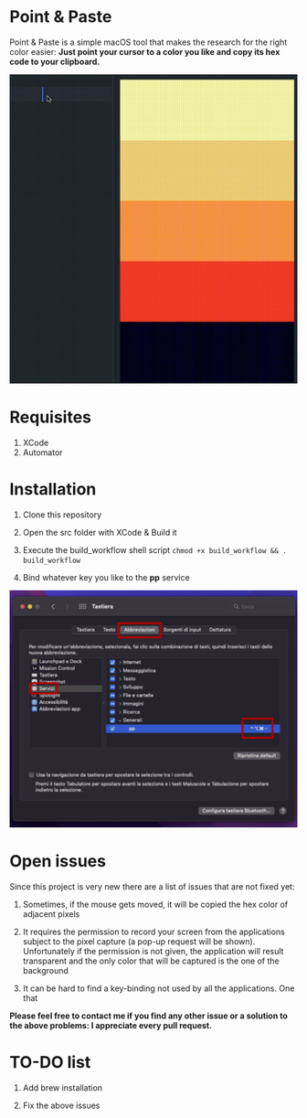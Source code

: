 # Point & Paste
Point & Paste is a simple macOS tool that makes the research for the right color easier: **Just point your cursor to a color you like and copy its hex code to your clipboard.**

![PPGif](Resources/PP.gif)

# Requisites

1. XCode
2. Automator

# Installation

1. Clone this repository

2. Open the src folder with XCode & Build it

3. Execute the build_workflow shell script `chmod +x build_workflow && . build_workflow`

4. Bind whatever key you like to the **pp** service

![KeyboardScreen](Resources/KeyboardScreen.jpg)

# Open issues
Since this project is very new there are a list of issues that are not fixed yet:
1. Sometimes, if the mouse gets moved, it will be copied the hex color of adjacent pixels

2. It requires the permission to record your screen from the applications subject to the pixel capture (a pop-up request will be shown). Unfortunately if the permission is not given, the application will result transparent and the only color that will be captured is the one of the background

3. It can be hard to find a key-binding not used by all the applications. One that

**Please feel free to contact me if you find any other issue or a solution to the above problems: I appreciate every pull request.**

# TO-DO list

1. Add brew installation

2. Fix the above issues
